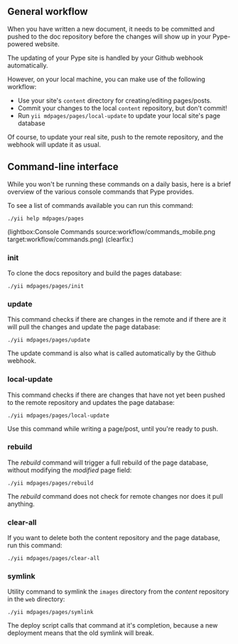 <!--
Title: Workflow
Description: An example of Pype in use
Keywords: pype, workflow
-->

## General workflow

When you have written a new document, it needs to be committed and pushed to the doc repository before the changes will show up in  your Pype-powered website.

The updating of your Pype site is handled by your Github webhook automatically.

However, on your local machine, you can make use of the following workflow:

* Use your site's `content` directory for creating/editing pages/posts.
* Commit your changes to the local `content` repository, but don't commit!
* Run `yii mdpages/pages/local-update` to update your local site's page database

Of course, to update your real site, push to the remote repository, and the webhook will update it as usual.


## Command-line interface
While you won't be running these commands on a daily basis, here is a brief overview of the various console commands that Pype provides.

To see a list of commands available you can run this command:
```
./yii help mdpages/pages
```

(lightbox:Console Commands source:workflow/commands_mobile.png target:workflow/commands.png)
(clearfix:)

### init
To clone the docs repository and build the pages database:
```
./yii mdpages/pages/init
```

### update
This command checks if there are changes in the remote and if there are it will pull the changes and update the page database:
```
./yii mdpages/pages/update
```
The update command is also what is called automatically by the Github webhook.

### local-update
This command checks if there are changes that have not yet been pushed to the remote repository and updates the page database:
```
./yii mdpages/pages/local-update
```
Use this command while writing a page/post, until you're ready to push.

### rebuild
The *rebuild* command will trigger a full rebuild of the page database, without modifying the *modified* page field:
```
./yii mdpages/pages/rebuild
```
The *rebuild* command does not check for remote changes nor does it pull anything.

### clear-all
If you want to delete both the content repository and the page database, run this command:
```
./yii mdpages/pages/clear-all
```

### symlink
Utility command to symlink the `images` directory from the *content* repository in the `web` directory:
```
./yii mdpages/pages/symlink
```
The deploy script calls that command at it's completion, because a new deployment means that the old symlink will break.
